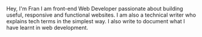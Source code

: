 Hey, I'm Fran
I am front-end Web Developer passionate about building useful, responsive and functional websites.
I am also a technical writer who explains tech terms in the simplest way. I also write to document what I have learnt in web development. 
